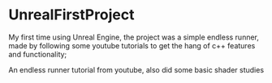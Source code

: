 # UnrealFirstProject
My first time using Unreal Engine, the project was a simple endless runner, made by following some youtube tutorials to get the hang of c++ features and functionality;

An endless runner tutorial from youtube, also did some basic shader studies
